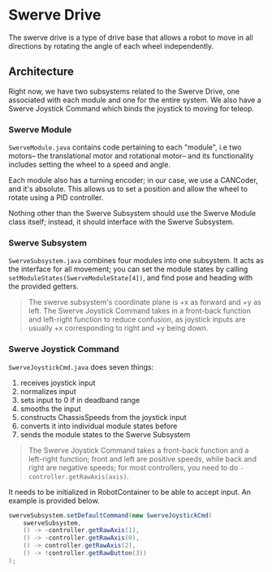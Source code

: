# Swerve Drive

The swerve drive is a type of drive base that allows a robot to move in all directions by rotating the angle of each wheel independently.

## Architecture

Right now, we have two subsystems related to the Swerve Drive, one associated with each module and one for the entire system. We also have a Swerve Joystick Command which binds the joystick to moving for teleop.

### Swerve Module

`SwerveModule.java` contains code pertaining to each "module", i.e two motors– the translational motor and rotational motor– and its functionality includes setting the wheel to a speed and angle.

Each module also has a turning encoder; in our case, we use a CANCoder, and it's absolute. This allows us to set a position and allow the wheel to rotate using a PID controller.

Nothing other than the Swerve Subsystem should use the Swerve Module class itself; instead, it should interface with the Swerve Subsystem.

### Swerve Subsystem

`SwerveSubsystem.java` combines four modules into one subsystem. It acts as the interface for all movement; you can set the module states by calling `setModuleStates(SwerveModuleState[4])`, and find pose and heading with the provided getters.

> The swerve subsystem's coordinate plane is +x as forward and +y as left. The Swerve Joystick Command takes in a front-back function and left-right function to reduce confusion, as joystick inputs are usually +x corresponding to right and +y being down.

### Swerve Joystick Command

`SwerveJoystickCmd.java` does seven things:

1. receives joystick input
1. normalizes input
1. sets input to 0 if in deadband range
1. smooths the input
1. constructs ChassisSpeeds from the joystick input
1. converts it into individual module states before 
1. sends the module states to the Swerve Subsystem

> The Swerve Joystick Command takes a front-back function and a left-right function; front and left are positive speeds, while back and right are negative speeds; for most controllers, you need to do `-controller.getRawAxis(axis)`.

It needs to be initialized in RobotContainer to be able to accept input. An example is provided below.

```java
swerveSubsystem.setDefaultCommand(new SwerveJoystickCmd(
    swerveSubsystem,
    () -> -controller.getRawAxis(1),
    () -> -controller.getRawAxis(0),
    () -> controller.getRawAxis(2),
    () -> !controller.getRawButton(3))
);
```

